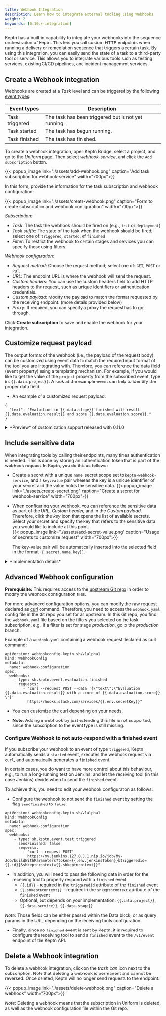 ```yaml
---
title: Webhook Integration
description: Learn how to integrate external tooling using Webhooks
weight: 2
keywords: [0.10.x-integration]
---
```


Keptn has a built-in capability to integrate your webhooks into the sequence orchestration of Keptn. This lets you call
custom HTTP endpoints when running a delivery or remediation sequence that triggers a certain task. By using this 
integration, you can easily send the state of a task to a third-party tool or service. This allows you to integrate
various tools such as testing services, existing CI/CD pipelines, and incident management services. 


## Create a Webhook integration

Webhooks are created at a *Task* level and can be triggered by the following [event types](https://github.com/keptn/spec/blob/0.2.2/cloudevents.md#task-events):

| Event types     | Description                                           |
|---------------- |-----------------------------------------------------  |
| Task triggered  | The task has been triggered but is not yet running.   |
| Task started    | The task has begun running.                           |
| Task finished   | The task has finished.                                |

To create a webhook integration, open Keptn Bridge, select a project, and go to the *Uniform* page. Then select
*webhook-service*, and click the `Add subscription` button. 

{{< popup_image
link="./assets/add-webhook.png"
caption="Add task subscription for webhook-service"
width="700px">}}

In this form, provide the information for the task subscription and webhook configuration: 

{{< popup_image
link="./assets/create-webhook.png"
caption="Form to create subscription and webhook configuration"
width="700px">}}

*Subscription:*

* *Task*: The task the webhook should be fired on (e.g., `test` or `deployment`)
* *Task suffix*: The state of the task when the webhook should be fired; select one of: `triggered`, `started`, of `finished`
* *Filter*: To restrict the webhook to certain stages and services you can specify those using filters. 

*Webhook configuration:*

* *Request method*: Choose the request method; select one of: `GET`, `POST` or `PUT`.
* *URL*: The endpoint URL is where the webhook will send the request.
* *Custom headers*: You can use the custom headers field to add HTTP headers to the request, such as unique identifiers or authentication credentials.
* *Custom payload*: Modify the payload to match the format requested by the receiving endpoint. (more details provided below)
* *Proxy*: If required, you can specify a proxy the request has to go through.

Click **Create subscription** to save and enable the webhook for your integration.

## Customize request payload

The output format of the webhook (i.e., the payload of the request body) can be customized using event data to match the 
required input format of the tool you are integrating with. Therefore, you can reference the data field (event property) 
using a templating mechanism. For example, if you would like to get the value of the `project` property from the 
subscribed event, type in: `{{.data.project}}`. A look at the example event can help to identify the proper data field. 

* An example of a customized request payload:   

```
{
  "text": "Evaluation in {{.data.stage}} finished with result {{.data.evaluation.result}} and score {{.data.evaluation.score}}."
}
```

<details><summary>*Preview* of customization support released with 0.11.0</summary>
<p>

For a more convenient way, a feature is planned where you can put your cursor in the text field at the spot where you would like to customize the payload. Then click the *computer* icon that opens a list of data fields you can add to the payload. This list of data fields is derived from the event your webhook is subscribed to. 

{{< popup_image
link="./assets/customize-payload.png"
caption="Select event data to customize the request payload"
width="700px">}}

</p>
</details>

## Include sensitive data

When integrating tools by calling their endpoints, many times authentication is needed. This is done by storing an authentication token that is part of the webhook request. In Keptn, you do this as follows: 

* Create a secret with a unique `name`, secret scope set to `keptn-webhook-service`, and a `key:value` pair whereas the key is a unique identifier of your secret and the value holds the sensitive data.
  {{< popup_image
  link="./assets/create-secret.png"
  caption="Create a secret for webhook-service"
  width="700px">}}

* When configuring your webhook, you can reference the sensitive data as part of the *URL*, *Custom header*, and in the *Custom payload*. Therefore, click the *key* icon that opens the list of available secrets. Select your secret and specify the key that refers to the sensitive data you would like to include at this point.  
  {{< popup_image
  link="./assets/add-secret-value.png"
  caption="Usage of secrets to customize request"
  width="700px">}}

  The key-value pair will be automatically inserted into the selected field in the format `{{.secret.name.key}}`. 
  
  
<details><summary>*Implementation details*</summary>
<p>

When the webhook configuration is saved, the secret will be parsed into a different format, which looks like this: `{{.env.secret_name_key}}`. This format represents a unique name that is a referrer to an entry in the `envFrom` property in the `webhook.yaml` file. This `envFrom` property contains added secrets with a referrer name, the given secret name, and secret key.

```
apiVersion: webhookconfig.keptn.sh/v1alpha1
kind: WebhookConfig
metadata:
  name: webhook-configuration
spec:
  webhooks:
    - type: sh.keptn.event.deployment.started
      envFrom:
        - name: secret_api_token
          secretRef:
            name: api
            key: api-token
        
      requests:
        - "curl --request POST https://example.com?token={{.env.secret_api_token}}"
```
<!--
{{< popup_image
link="./assets/webhook-secret.png"
caption="envFrom property in webhook.yaml"
width="700px">}}

{{< popup_image
link="./assets/webhook-secret-usage.png"
caption="Usage of envFrom property in webhook.yaml"
width="700px">}}
-->

</p>
</details>


## Advanced Webhook configuration

**Prerequisite:** This requires access to the [upstream Git repo](../../manage/git_upstream/) in order to modify the webhook configuration files.  

For more advanced configuration options, you can modify the raw request declared as [curl](https://curl.se/) command. Therefore, you need to access the `webhook.yaml` config file in the Git repo you set for an upstream. In this Git repo, you find the `webhook.yaml` file based on the filters you selected on the task subscription, e.g., if a filter is set for stage *production*, go to the *production* branch. 

Example of a `webhook.yaml` containing a webhook request declared as curl command: 

```
apiVersion: webhookconfig.keptn.sh/v1alpha1
kind: WebhookConfig
metadata:
  name: webhook-configuration
spec:
  webhooks:
    - type: sh.keptn.event.evaluation.finished
      requests:
        - "curl --request POST --data '{\"text\":\"Evaluation {{.data.evaluation.result}} with a score of {{.data.evaluation.score}} \"}'
          https://hooks.slack.com/services/{{.env.secretKey}}"
```

* You can customize the curl depending on your needs. 

* **Note**: Adding a webhook by just extending this file is not supported, since the subscription to the event type is still missing. 

### Configure Webhook to not auto-respond with a finished event

If you subscribe your webhook to an event of type `triggered`, Keptn automatically sends a `started` event, executes
the webhook request via `curl`, and automatically generates a `finished` event.

In certain cases, you do want to have more control about this behaviour, e.g., to run a long-running test on Jenkins, 
and let the receiving tool (in this case Jenkins) decide when to send the `finished` event.

To achieve this, you need to edit your webhook configuration as follows:

* Configure the webhook to not send the `finished` event by setting the flag `sendFinished` to `false`:

```
apiVersion: webhookconfig.keptn.sh/v1alpha1
kind: WebhookConfig
metadata:
  name: webhook-configuration
spec:
  webhooks:
    - type: sh.keptn.event.test.triggered
      sendFinished: false 
      requests:
        - "curl --request POST'
          https://my.jenkins.127.0.0.1.nip.io/job/My-Job/buildWithParameters?token={{.env.jenkinsToken}}&triggeredid={{.id}}&shkeptncontext={{.shkeptncontext}}"
```

* In addition, you will need to pass the following data in order for the receiving tool to properly respond with a `finished` event:
  * `{{.id}}` - required in the `triggeredid` attribute of the `finished` event
  * `{{.shkeptncontext}}` - required in the `shkeptncontext` attribute of the `finished` event
  * Optional, but depends on your implementation: `{{.data.project}}`, `{{.data.service}}`, `{{.data.stage}}`
  
*Note*: Those fields can be either passed within the Data block, or as query params in the URL, depending on the receiving tools configuration.

* Finally, since no `finished` event is sent by Keptn, it is required to configure the receiving tool to send a `finished` event to the `/v1/event` endpoint of the Keptn API.

## Delete a Webhook integration

To delete a webhook integration, click on the *trash can* icon next to the subscription. Note that deleting a webhook is permanent and cannot be reversed. Once deleted, Keptn will no longer send requests to the endpoint.

{{< popup_image
link="./assets/delete-webhook.png"
caption="Delete a webhook"
width="700px">}}

*Note*: Deleting a webhook means that the subscription in Uniform is deleted, as well as the webhook configuration file within the Git repo.
